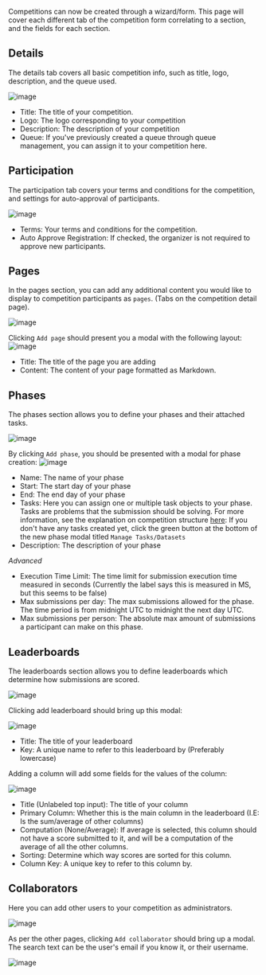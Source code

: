 
Competitions can now be created through a wizard/form. This page will cover each different tab of the competition form correlating to a section, and the fields for each section.

## Details
The details tab covers all basic competition info, such as title, logo, description, and the queue used.

![image](../../_attachments/70936146-962a6c80-1ff6-11ea-9725-815d8bf04870_17528513124953895.png)

- Title: The title of your competition.
- Logo: The logo corresponding to your competition
- Description: The description of your competition
- Queue: If you've previously created a queue through queue management, you can assign it to your competition here.


## Participation
The participation tab covers your terms and conditions for the competition, and settings for auto-approval of participants.

![image](../../_attachments/70936536-57e17d00-1ff7-11ea-893b-c056fa225223_1752851312147678.png)

- Terms: Your terms and conditions for the competition.
- Auto Approve Registration: If checked, the organizer is not required to approve new participants.


## Pages
In the pages section, you can add any additional content you would like to display to competition participants as `pages`. (Tabs on the competition detail page).

![image](../../_attachments/70936678-a8f17100-1ff7-11ea-8753-fb93dcb6fa7e_17528513121920757.png)

Clicking `Add page` should present you a modal with the following layout:
![image](../../_attachments/70936761-d76f4c00-1ff7-11ea-86e7-ffa0d8b48a08_17528513122337482.png)

- Title: The title of the page you are adding
- Content: The content of your page formatted as Markdown.

## Phases
The phases section allows you to define your phases and their attached tasks.

![image](../../_attachments/70937064-8ca20400-1ff8-11ea-8820-460c9cd88d5e_17528513122757797.png)

By clicking `Add phase`, you should be presented with a modal for phase creation:
![image](../../_attachments/70937347-f91d0300-1ff8-11ea-850a-a1d92609ea40_175285131232458.png)

- Name: The name of your phase
- Start: The start day of your phase
- End: The end day of your phase
- Tasks: Here you can assign one or multiple task objects to your phase. Tasks are problems that the submission should be solving. For more information, see the explanation on competition structure [here](Competition-Bundle-Structure.md#what-is-a-competition): If you don't have any tasks created yet, click the green button at the bottom of the new phase modal titled `Manage Tasks/Datasets`
- Description: The description of your phase

*Advanced*

- Execution Time Limit: The time limit for submission execution time measured in seconds (Currently the label says this is measured in MS, but this seems to be false)
- Max submissions per day: The max submissions allowed for the phase. The time period is from midnight UTC to midnight the next day UTC.
- Max submissions per person: The absolute max amount of submissions a participant can make on this phase.

## Leaderboards
The leaderboards section allows you to define leaderboards which determine how submissions are scored.

![image](../../_attachments/70949998-304cdd80-2014-11ea-9ecf-c21af198125b_1752851312365067.png)

Clicking add leaderboard should bring up this modal:

![image](../../_attachments/70950344-1eb80580-2015-11ea-9439-10e0e1b23d9b_17528513124041011.png)

- Title: The title of your leaderboard
- Key: A unique name to refer to this leaderboard by (Preferably lowercase)

Adding a column will add some fields for the values of the column:

![image](../../_attachments/70950466-7fdfd900-2015-11ea-8173-b81fee776adb_17528513124599934.png)

- Title (Unlabeled top input): The title of your column
- Primary Column: Whether this is the main column in the leaderboard (I.E: Is the sum/average of other columns)
- Computation (None/Average): If average is selected, this column should not have a score submitted to it, and will be a computation of the average of all the other columns.
- Sorting: Determine which way scores are sorted for this column.
- Column Key: A unique key to refer to this column by.

## Collaborators
Here you can add other users to your competition as administrators.

![image](../../_attachments/70950678-2af09280-2016-11ea-9c82-e21b821441c9_17528513125402734.png)

As per the other pages, clicking `Add collaborator` should bring up a modal. The search text can be the user's email if you know it, or their username.

![image](../../_attachments/70950762-54112300-2016-11ea-8ce7-73736dd01f18_17528513125245275.png)
